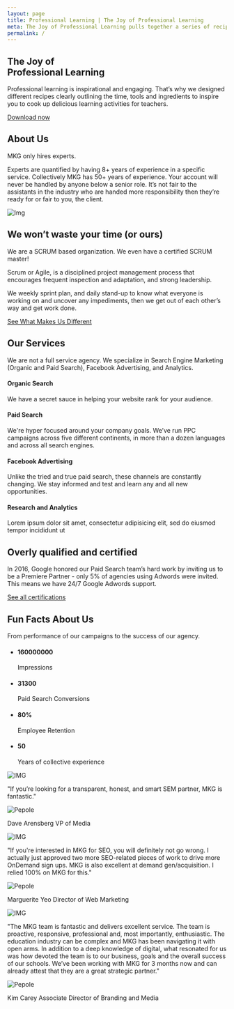 ```yaml
---
layout: page
title: Professional Learning | The Joy of Professional Learning
meta: The Joy of Professional Learning pulls together a series of recipes to help educators
permalink: /
---
```


<!-- Slider Start -->
<section id="slider">
  <div class="container">
    <div class="row">
      <div class="col-md-10 col-md-offset-2">
        <div class="block">
          <h1 class="animated fadeInUp"> The Joy of<br>Professional Learning</h1>
          <p class="animated fadeInUp">Professional learning is inspirational and engaging. That’s why we designed different recipes clearly outlining the time, tools and ingredients to inspire you to cook up delicious learning activities for teachers.</p>
          <p class="animated fadeInUp"><a href="/books">Download now</a></p>
        </div>
      </div>
    </div>
  </div>
</section>
<!-- Wrapper Start -->
<section id="intro">
  <div class="container">
    <div class="row">
      <div class="col-md-7 col-sm-12">
        <div class="block">
          <div class="section-title">
            <h2>About Us</h2>
            <p>MKG only hires experts.</p>
          </div>
          <p>Experts are quantified by having 8+ years of experience in a specific service. Collectively MKG has 50+ years of experience. Your account will never be handled by anyone below a senior role. It’s not fair to the assistants in the industry who are handed more responsibility then they’re ready for or fair to you, the client.</p>
        </div>
      </div><!-- .col-md-7 close -->
      <div class="col-md-5 col-sm-12">
        <div class="block">
          <img src="img/wrapper-img.png" alt="Img">
        </div>
      </div><!-- .col-md-5 close -->
    </div>
  </div>
</section>

<section id="feature">
  <div class="container">
    <div class="row">
      <div class="col-md-6 col-md-offset-6">
        <h2>We won’t waste your time (or ours)</h2>
        <p>We are a SCRUM based organization. We even have a certified SCRUM master! </p>
        <p>Scrum or Agile, is a disciplined project management process that encourages frequent inspection and adaptation, and strong leadership.</p>
        <p>We weekly sprint plan, and daily stand-up to know what everyone is working on and uncover any impediments, then we get out of each other’s way and get work done.</p>
        <a href="/mkg-difference" class="btn btn-view-works">See What Makes Us Different</a>
      </div>
    </div>
  </div>
</section>

<!-- Service Start -->
<section id="service">
  <div class="container">
    <div class="row">
      <div class="section-title">
        <h2>Our Services</h2>
        <p>We are not a full service agency. We specialize in Search Engine Marketing (Organic and Paid Search), Facebook Advertising, and Analytics.</p>
      </div>
    </div>
    <div class="row ">
      <div class="col-sm-6 col-md-3">
        <div class="service-item">
          <i class="icon ion-coffee"></i>
          <h4>Organic Search</h4>
          <p>We have a secret sauce in helping your website rank for your audience. </p>
        </div>
      </div>
      <div class="col-sm-6 col-md-3">
        <div class="service-item">
          <i class="ion-compass"></i>
          <h4>Paid Search</h4>
          <p>We're hyper focused around your company goals. We’ve run PPC campaigns across five different continents, in more than a dozen languages and across all search engines.</p>
        </div>
      </div>
      <div class="col-sm-6 col-md-3">
        <div class="service-item">
          <i class="ion-image"></i>
          <h4>Facebook Advertising</h4>
          <p>Unlike the tried and true paid search, these channels are constantly changing. We stay informed and test and learn any and all new opportunities.</p>
        </div>
      </div>
      <div class="col-sm-6 col-md-3">
        <div class="service-item">
          <i class="ion-bug"></i>
          <h4>Research and Analytics</h4>
          <p>Lorem ipsum dolor sit amet, consectetur adipisicing elit, sed do eiusmod tempor incididunt ut </p>
        </div>
      </div>
    </div>
  </div>
</section>
<!-- Call to action Start -->
<section id="call-to-action">
  <div class="container">
    <div class="row">
      <div class="col-md-12">
        <div class="block">
          <h2>Overly qualified and certified</h2>
          <p>In 2016, Google honored our Paid Search team’s hard work by inviting us to be a Premiere Partner - only 5% of agencies using Adwords were invited. This means we have 24/7 Google Adwords support. </p>
          <a class="btn btn-default btn-call-to-action" href="/about/">See all certifications</a>
        </div>
      </div>
    </div>
  </div>
</section>
<!-- Content Start -->
<section id="testimonial">
  <div class="container">
    <div class="row">
      <div class="section-title text-center">
        <h2>Fun Facts About Us</h2>
        <p>From performance of our campaigns to the success of our agency.</p>
      </div>
    </div>
    <div class="row">
      <div class="col-md-6">
        <div class="block">
          <ul class="counter-box clearfix">
            <li>
              <div class="block">
                <i class="ion-ios-glasses-outline"></i>
                <h4 class="counter">160000000</h4>
                <span>Impressions</span>
              </div>
            </li>
            <li>
              <div class="block">
                <i class="ion-ios-chatboxes-outline"></i>
                <h4 class="counter">31300</h4>
                <span>Paid Search Conversions</span>
              </div>
            </li>
            <li>
              <div class="block">
                <i class="ion-ios-compose-outline"></i>
                <h4><span class="counter">80</span>%</h4>
                <span>Employee Retention</span>
              </div>
            </li>
            <li>
              <div class="block">
                <i class="ion-ios-timer-outline"></i>
                <h4 class="counter">50</h4>
                <span>Years of collective experience</span>
              </div>
            </li>
          </ul>
        </div>
      </div>
      <div class="col-md-6">
        <div class="testimonial-carousel">
          <div id="testimonial-slider" class="owl-carousel">
            <div>
                <img src="img/cotation.png" alt="IMG">
                <p>"If you’re looking for a transparent, honest, and smart SEM partner, MKG is fantastic."</p>
                <div class="user">
                  <img src="img/item-img1.jpg" alt="Pepole">
                  <p><span>Dave Arensberg</span> VP of Media</p>
                </div>
            </div>
            <div>
              <img src="img/cotation.png" alt="IMG">
                <p>"If you're interested in MKG for SEO, you will definitely not go wrong. I actually just approved two more SEO-related pieces of work to drive more OnDemand sign ups. MKG is also excellent at demand gen/acquisition. I relied 100% on MKG for this."</p>
                <div class="user">
                  <img src="img/item-img2.jpg" alt="Pepole">
                  <p><span>Marguerite Yeo</span> Director of Web Marketing</p>
                </div>
            </div>
            <div>
              <img src="img/cotation.png" alt="IMG">
                <p>"The MKG team is fantastic and delivers excellent service. The team is proactive, responsive, professional and, most importantly, enthusiastic. The education industry can be complex and MKG has been navigating it with open arms. In addition to a deep knowledge of digital, what resonated for us was how devoted the team is to our business, goals and the overall success of our schools.  We’ve been working with MKG for 3 months now and can already attest that they are a great strategic partner."</p>
                <div class="user">
                  <img src="img/item-img3.jpg" alt="Pepole">
                  <p><span>Kim Carey</span> Associate Director of Branding and Media</p>
                </div>
            </div>
          </div>
        </div>
      </div>
    </div>
  </div>
</section>
